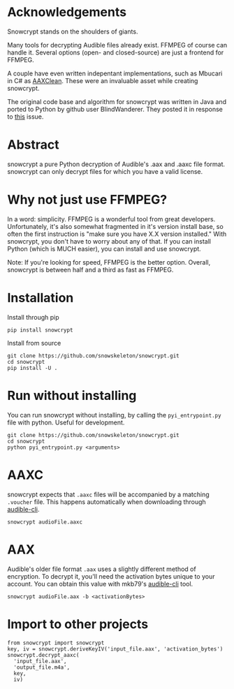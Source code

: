 # Acknowledgements
Snowcrypt stands on the shoulders of giants.

Many tools for decrypting Audible files already exist.
FFMPEG of course can handle it.
Several options (open- and closed-source) are just a frontend for FFMPEG.

A couple have even written indepentant implementations,
such as Mbucari in C# as [AAXClean](https://github.com/Mbucari/AAXClean).
These were an invaluable asset while creating snowcrypt.

The original code base and algorithm for snowcrypt
was written in Java and ported to Python by github user BlindWanderer.
They posted it in response to [this](https://github.com/mkb79/Audible/issues/36) issue.

# Abstract
snowcrypt a pure Python decryption of Audible's .aax and .aaxc file format.
snowcrypt can only decrypt files for which you have a valid license.

# Why not just use FFMPEG?
In a word: simplicity.
FFMPEG is a wonderful tool from great developers.
Unfortunately, it's also somewhat fragmented in it's version install base,
so often the first instruction is "make sure you have X.X version installed."
With snowcrypt, you don't have to worry about any of that.
If you can install Python (which is MUCH easier),
you can install and use snowcrypt.

Note:
If you're looking for speed, FFMPEG is the better option.
Overall, snowcrypt is between half and a third as fast as FFMPEG.


# Installation

Install through pip
```
pip install snowcrypt
```

Install from source
```
git clone https://github.com/snowskeleton/snowcrypt.git
cd snowcrypt
pip install -U .
```

# Run without installing
You can run snowcrypt without installing,
by calling the `pyi_entrypoint.py` file with python.
Useful for development.
```
git clone https://github.com/snowskeleton/snowcrypt.git
cd snowcrypt
python pyi_entrypoint.py <arguments>
```

# AAXC
snowcrypt expects that `.aaxc` files will be accompanied by a matching `.voucher` file.
This happens automatically when downloading through [audible-cli](https://github.com/mkb79/audible-cli).
```
snowcrypt audioFile.aaxc
```

# AAX
Audible's older file format `.aax` uses a slightly different method of encryption. To decrypt it, you'll need the activation bytes unique to your account. 
You can obtain this value with mkb79's [audible-cli](https://github.com/mkb79/audible-cli) tool.
```
snowcrypt audioFile.aax -b <activationBytes>
```

# Import to other projects
```
from snowcrypt import snowcrypt
key, iv = snowcrypt.deriveKeyIV('input_file.aax', 'activation_bytes')
snowcrypt.decrypt_aaxc(
  'input_file.aax', 
  'output_file.m4a',
  key,
  iv)
```
